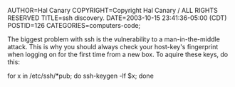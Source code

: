 AUTHOR=Hal Canary
COPYRIGHT=Copyright Hal Canary / ALL RIGHTS RESERVED
TITLE=ssh discovery.
DATE=2003-10-15 23:41:36-05:00 (CDT)
POSTID=126
CATEGORIES=computers-code;

The biggest problem with ssh is the vulnerability to a man-in-the-middle attack. This is why you should always check your host-key's fingerprint when logging on for the first time from a new box. To aquire these keys, do this:

for x in /etc/ssh/\*pub; do
   ssh-keygen -lf $x;
done
